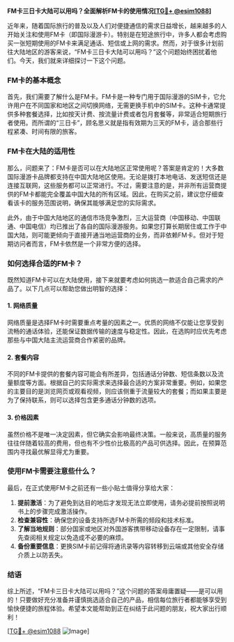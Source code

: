 **FM卡三日卡大陆可以用吗？全面解析FM卡的使用情况[[TG💪+ @esim1088](https://t.me/s/esim1088)]**

近年来，随着国际旅行的普及以及人们对便捷通信的需求日益增长，越来越多的人开始关注和使用FM卡（即国际漫游卡）。特别是在短途旅行中，许多人都会考虑购买一张短期使用的FM卡来满足通话、短信或上网的需求。然而，对于很多计划前往大陆地区的游客来说，“FM卡三日卡大陆可以用吗？”这个问题始终困扰着他们。今天，我们就来详细探讨一下这个问题。

### FM卡的基本概念

首先，我们需要了解什么是FM卡。FM卡是一种专门用于国际漫游的SIM卡，它允许用户在不同国家和地区之间切换网络，无需更换手机中的SIM卡。这种卡通常提供多种套餐选择，比如按天计费、按流量计费或者包月套餐等，非常适合短期旅行者使用。而所谓的“三日卡”，顾名思义就是指有效期为三天的FM卡，适合那些行程紧凑、时间有限的旅客。

### FM卡在大陆的适用性

那么，问题来了：FM卡是否可以在大陆地区正常使用呢？答案是肯定的！大多数国际漫游卡品牌都支持在中国大陆地区使用。无论是拨打本地电话、发送短信还是连接互联网，这些服务都可以正常进行。不过，需要注意的是，并非所有运营商提供的FM卡都能完全覆盖中国大陆的所有区域。因此，在购买之前，建议您仔细查看该卡的服务范围说明，确保其能够满足您的实际需求。

此外，由于中国大陆地区的通信市场竞争激烈，三大运营商（中国移动、中国联通、中国电信）均已推出了各自的国际漫游服务。如果您打算长期居住或工作于中国大陆，则可能更倾向于直接开通当地运营商的业务，而非依赖FM卡。但对于短期访问者而言，FM卡依然是一个非常方便的选择。

### 如何选择合适的FM卡？

既然知道FM卡可以在大陆使用，接下来就要考虑如何挑选一款适合自己需求的产品了。以下几点可以帮助您做出明智的选择：

#### 1. 网络质量
网络质量是选择FM卡时需要重点考量的因素之一。优质的网络不仅能让您享受到流畅的通话体验，还能保证数据传输的速度与稳定性。因此，在选购时应优先考虑那些与中国大陆主流运营商合作紧密的品牌。

#### 2. 套餐内容
不同的FM卡提供的套餐内容可能会有所差异，包括通话分钟数、短信条数以及流量额度等方面。根据自己的实际需求来选择最合适的方案非常重要。例如，如果您的主要目的是浏览网页或观看视频，则应该侧重于流量较大的套餐；而如果主要是为了保持联系，则可以选择包含更多通话分钟数的选项。

#### 3. 价格因素
虽然价格不是唯一决定因素，但它确实会影响最终决策。一般来说，高质量的服务往往伴随着较高的费用，但也有不少性价比极高的产品可供选择。因此，在预算范围内寻找最优解显得尤为重要。

### 使用FM卡需要注意些什么？

最后，在正式使用FM卡之前还有一些小贴士值得分享给大家：

1. **提前激活**：为了避免到达目的地后才发现无法立即使用，请务必提前按照说明书上的步骤完成激活操作。
2. **检查兼容性**：确保您的设备支持所选FM卡所需的频段和技术标准。
3. **了解当地规则**：部分国家或地区对外国游客携带移动设备存在一定限制，请事先查阅相关规定以免造成不必要的麻烦。
4. **备份重要信息**：更换SIM卡前记得将通讯录等内容转移到云端或其他安全存储介质上以防丢失。

### 结语

综上所述，“FM卡三日卡大陆可以用吗？”这个问题的答案毋庸置疑——是可以用的！只要做好充分准备并谨慎挑选适合自己的产品，相信每位旅行者都能够享受到愉快便捷的旅程体验。希望本文能帮助到正在纠结于此问题的朋友，祝大家出行顺利！

[[TG💪+ @esim1088](https://t.me/s/esim1088) ![Image](https://i.postimg.cc/4NQfJmqS/Snipaste-2025-05-13-00-14-12.png)]